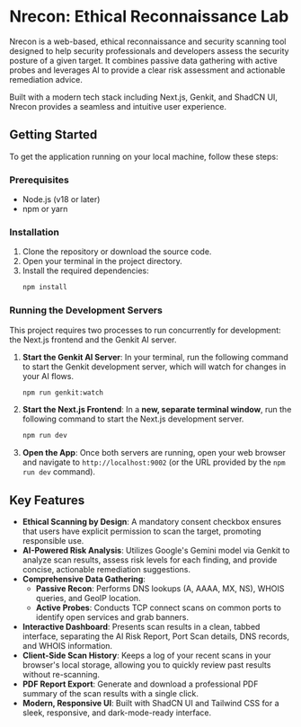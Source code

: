 # Nrecon: Ethical Reconnaissance Lab

Nrecon is a web-based, ethical reconnaissance and security scanning tool designed to help security professionals and developers assess the security posture of a given target. It combines passive data gathering with active probes and leverages AI to provide a clear risk assessment and actionable remediation advice.

Built with a modern tech stack including Next.js, Genkit, and ShadCN UI, Nrecon provides a seamless and intuitive user experience.

## Getting Started

To get the application running on your local machine, follow these steps:

### Prerequisites

- Node.js (v18 or later)
- npm or yarn

### Installation

1.  Clone the repository or download the source code.
2.  Open your terminal in the project directory.
3.  Install the required dependencies:
    ```bash
    npm install
    ```

### Running the Development Servers

This project requires two processes to run concurrently for development: the Next.js frontend and the Genkit AI server.

1.  **Start the Genkit AI Server**:
    In your terminal, run the following command to start the Genkit development server, which will watch for changes in your AI flows.
    ```bash
    npm run genkit:watch
    ```

2.  **Start the Next.js Frontend**:
    In a **new, separate terminal window**, run the following command to start the Next.js development server.
    ```bash
    npm run dev
    ```

3.  **Open the App**:
    Once both servers are running, open your web browser and navigate to `http://localhost:9002` (or the URL provided by the `npm run dev` command).

## Key Features

*   **Ethical Scanning by Design**: A mandatory consent checkbox ensures that users have explicit permission to scan the target, promoting responsible use.
*   **AI-Powered Risk Analysis**: Utilizes Google's Gemini model via Genkit to analyze scan results, assess risk levels for each finding, and provide concise, actionable remediation suggestions.
*   **Comprehensive Data Gathering**:
    *   **Passive Recon**: Performs DNS lookups (A, AAAA, MX, NS), WHOIS queries, and GeoIP location.
    *   **Active Probes**: Conducts TCP connect scans on common ports to identify open services and grab banners.
*   **Interactive Dashboard**: Presents scan results in a clean, tabbed interface, separating the AI Risk Report, Port Scan details, DNS records, and WHOIS information.
*   **Client-Side Scan History**: Keeps a log of your recent scans in your browser's local storage, allowing you to quickly review past results without re-scanning.
*   **PDF Report Export**: Generate and download a professional PDF summary of the scan results with a single click.
*   **Modern, Responsive UI**: Built with ShadCN UI and Tailwind CSS for a sleek, responsive, and dark-mode-ready interface.
